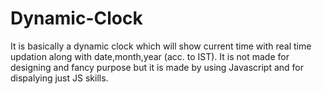 # Dynamic-Clock
It is basically a dynamic clock which will show current time with real time updation along with date,month,year (acc. to IST).
It is not made for designing and fancy purpose but it is made by using Javascript and for dispalying just JS skills.
